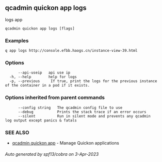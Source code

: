 ## qcadmin quickon app logs

logs app

```
qcadmin quickon app logs [flags]
```

### Examples

```
q app logs http://console.efbb.haogs.cn/instance-view-39.html
```

### Options

```
      --api-useip   api use ip
  -h, --help        help for logs
  -p, --previous     If true, print the logs for the previous instance of the container in a pod if it exists.
```

### Options inherited from parent commands

```
      --config string   The qcadmin config file to use
      --debug           Prints the stack trace if an error occurs
      --silent          Run in silent mode and prevents any qcadmin log output except panics & fatals
```

### SEE ALSO

* [qcadmin quickon app](qcadmin_quickon_app.md)	 - Manage Quickon applications

###### Auto generated by spf13/cobra on 3-Apr-2023
